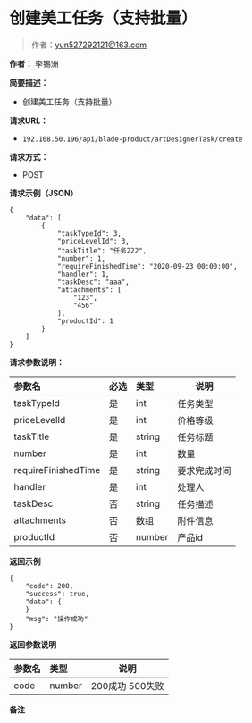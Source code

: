 # 创建美工任务（支持批量）

> 作者：yun527292121@163.com

**作者：** 李锡洲

    
**简要描述：** 

- 创建美工任务（支持批量）

**请求URL：** 
- `192.168.50.196/api/blade-product/artDesignerTask/create`
  
**请求方式：**
- POST 

**请求示例（JSON）**

``` 
{
    "data": [
        {
            "taskTypeId": 3,
            "priceLevelId": 3,
            "taskTitle": "任务222",
            "number": 1,
            "requireFinishedTime": "2020-09-23 00:00:00",
            "handler": 1,
            "taskDesc": "aaa",
            "attachments": [
                "123",
                "456"
            ],
            "productId": 1
        }
    ]
}
```

**请求参数说明：** 

|参数名|必选|类型|说明|
|:----    |:---|:----- |-----   |
|taskTypeId|是|int|任务类型
|priceLevelId|是|int|价格等级
|taskTitle|是|string|任务标题
|number|是|int|数量
|requireFinishedTime|是|string|要求完成时间
|handler|是|int|处理人|
|taskDesc|否|string|任务描述
|attachments|否|数组|附件信息
|productId|否|number|产品id

 **返回示例**

``` 
{
    "code": 200,
    "success": true,
    "data": {
    }
    "msg": "操作成功"
}
```

 **返回参数说明** 

|参数名|类型|说明|
|:-----  |:-----|-----                           |
|code | number  |200成功 500失败 |
 **备注**